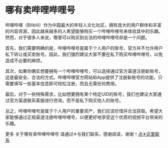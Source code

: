 # 哪有卖哔哩哔哩号

哔哩哔哩（Bilibili）作为中国最大的年轻人文化社区，拥有庞大的用户群体和丰富的内容资源，因此越来越多的人希望能够购买一个哔哩哔哩号来体验其中的乐趣。然而，对于很多人来说，哪里可以购买到合法的哔哩哔哩号却是一个问题。

首先，我们需要明确的是，哔哩哔哩号是属于个人用户的账号，官方并不允许用户私下转让或买卖账号。因此，我们强烈建议大家不要在私下购买哔哩哔哩号，以免造成不必要的麻烦。

其次，如果你确实想要拥有一个哔哩哔哩号，可以选择通过官方渠道注册新账号，这是最安全、合法的方式。哔哩哔哩官方网站和App提供了注册新账号的功能，只需要填写一些基本信息即可轻松注册，而且无需任何费用。

最后，对于一些特殊需求，比如想要拥有某个特定UID的账号，我们也建议大家通过官方渠道联系客服进行咨询，而不是私下购买他人的账号。

总之，哔哩哔哩号是属于个人用户的重要资产，我们应该珍惜并合法获取。希望大家能够通过正规渠道注册哔哩哔哩号，以便更好地享受这个优质的视频平台带来的乐趣。

更多 关于哪有卖哔哩哔哩号 请通过✈与我们联系，感谢阅读，谢谢！[点✈这里联系](https://c.k02.cc)